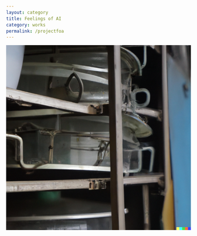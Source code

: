 ```yaml
---
layout: category
title: Feelings of AI
category: works
permalink: /projectfoa
---
```



![feelingof](assets/img/thefeelingofnostalgia.jpg)
